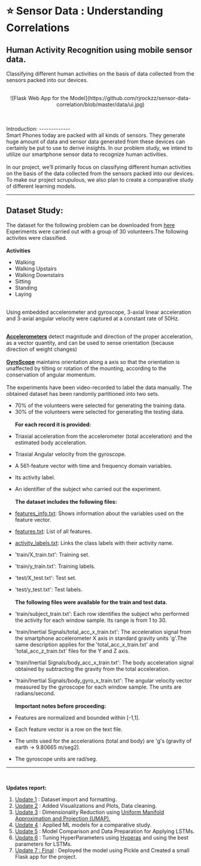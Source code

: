 # :star: Sensor Data : Understanding Correlations
## Human Activity Recognition using mobile sensor data.

Classifying different human activities on the basis of data collected from the sensors packed into our devices. <br><br>
<p align="center">
  ![Flask Web App for the Model](https://github.com/rjrockzz/sensor-data-correlation/blob/master/data/ui.jpg)
</p><br><br>
Introduction:
-------------
<br>
Smart Phones today are packed with all kinds of sensors. They generate huge amount of data and sensor data generated from these devices can certainly be put to use to derive insights. In our problem study, we intend to utilize our smartphone sensor data to recognize human activities.<br><br> 
In our project, we’ll primarily focus on classifying different human activities on the basis of the data collected from the sensors packed into our devices. To make our project scrupulous, we also plan to create a comparative study of different learning models.<br>

-----------------------------------------------------
Dataset Study:
--------

The dataset for the following problem can be downloaded from [here](https://archive.ics.uci.edu/ml/machine-learning-databases/00240/UCI%20HAR%20Dataset.zip#)
<br>
Experiments were carried out with a group of 30 volunteers.The following activites were classified.<br><br>
**Activities**
* Walking
* Walking Upstairs
* Walking Downstairs
* Sitting
* Standing
* Laying
<br>
Using embedded accelerometer and gyroscope, 3-axial linear acceleration and 3-axial angular velocity were captured at a constant rate of 50Hz.<br><br>

[**Accelerometers**](https://en.wikipedia.org/wiki/Accelerometer) detect magnitude and direction of the proper acceleration, as a vector quantity, and can be used to sense orientation (because direction of weight changes)
<br><br>
[**GyroScope**](https://en.wikipedia.org/wiki/Gyroscope) maintains orientation along a axis so that the orientation is unaffected by tilting or rotation of the mounting, according to the conservation of angular momentum.
<br><br>
The experiments have been video-recorded to label the data manually. The obtained dataset has been randomly partitioned into two sets.


* 70% of the volunteers were selected for generating the training data.<br>
* 30% of the volunteers were selected for generating the testing data.<br><br> 
**For each record it is provided:**


- Triaxial acceleration from the accelerometer (total acceleration) and the estimated body acceleration.
- Triaxial Angular velocity from the gyroscope. 
- A 561-feature vector with time and frequency domain variables. 
- Its activity label. 
- An identifier of the subject who carried out the experiment.<br><br>
**The dataset includes the following files:**


- [features_info.txt](https://github.com/rjrockzz/sensor-data-correlation-xebia/blob/master/data/features_info.txt): Shows information about the variables used on the feature vector.
- [features.txt](https://github.com/rjrockzz/sensor-data-correlation-xebia/blob/master/data/features.txt): List of all features.
- [activity_labels.txt](https://github.com/rjrockzz/sensor-data-correlation-xebia/blob/master/data/activity_labels.txt): Links the class labels with their activity name.
- 'train/X_train.txt': Training set.
- 'train/y_train.txt': Training labels.
- 'test/X_test.txt': Test set.
- 'test/y_test.txt': Test labels.<br><br>
**The following files were available for the train and test data.** 


- 'train/subject_train.txt': Each row identifies the subject who performed the activity for each window sample. Its range is from 1 to 30. 
- 'train/Inertial Signals/total_acc_x_train.txt': The acceleration signal from the smartphone accelerometer X axis in standard gravity units 'g'.The same description applies for the 'total_acc_x_train.txt' and 'total_acc_z_train.txt' files for the Y and Z axis. 
- 'train/Inertial Signals/body_acc_x_train.txt': The body acceleration signal obtained by subtracting the gravity from the total acceleration. 
- 'train/Inertial Signals/body_gyro_x_train.txt': The angular velocity vector measured by the gyroscope for each window sample. The units are radians/second.<br><br> 
**Important notes before proceeding:**
 

- Features are normalized and bounded within [-1,1].
- Each feature vector is a row on the text file.
- The units used for the accelerations (total and body) are 'g's (gravity of earth -> 9.80665 m/seg2).
- The gyroscope units are rad/seg.
-------------------------------------------------------------------------------
<br>

**Updates report:**
<br>
1. [Update 1](https://github.com/rjrockzz/sensor-data-correlation/blob/master/Daily%20Update/har1.ipynb) : Dataset import and formatting.<br>
2. [Update 2](https://github.com/rjrockzz/sensor-data-correlation/blob/master/Daily%20Update/har2.ipynb) : Added Visualizations and Plots, Data cleaning.
3. [Update 3](https://github.com/rjrockzz/sensor-data-correlation/blob/master/Daily%20Update/har3.ipynb) : Dimensionality Reduction using [Uniform Manifold Approximation and Projection (UMAP).](https://github.com/lmcinnes/umap)
4. [Update 4](https://github.com/rjrockzz/sensor-data-correlation/blob/master/Daily%20Update/har4.ipynb) : Applied ML models for a comparative study.
5. [Update 5](https://github.com/rjrockzz/sensor-data-correlation/blob/master/Daily%20Update/har5.ipynb) : Model Comparison and Data Preparation for Applying LSTMs.
6. [Update 6](https://github.com/rjrockzz/sensor-data-correlation/blob/master/Daily%20Update/har6.ipynb) : Tuning HyperParameters using [Hyperas](https://github.com/maxpumperla/hyperas/commits?author=maxpumperla) and using the best parameters for LSTMs.
7. [Update 7 : Final](https://github.com/rjrockzz/sensor-data-correlation/blob/master/Daily%20Update/har7.ipynb) : Deployed the model using Pickle and Created a small Flask app for the project.

